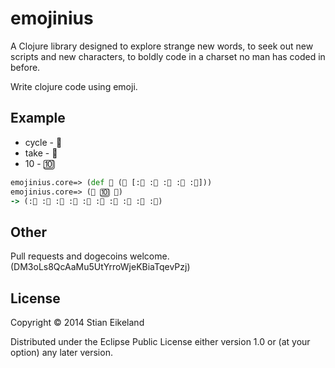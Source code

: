 # emojinius

A Clojure library designed to explore strange new words, to seek out new scripts and new characters, to boldly code in a charset no man has coded in before.

Write clojure code using emoji.

## Example

* cycle - 🏁
* take - 👊
* 10 - 🔟

```clojure
emojinius.core=> (def 🏁 (🚴 [:🚙 :🚗 :🚕 :🚓 :🚜]))
emojinius.core=> (👊 🔟 🏁)
-> (:🚙 :🚗 :🚕 :🚓 :🚜 :🚙 :🚗 :🚕 :🚓 :🚜)
```

## Other

Pull requests and dogecoins welcome. (DM3oLs8QcAaMu5UtYrroWjeKBiaTqevPzj)

## License

Copyright © 2014 Stian Eikeland

Distributed under the Eclipse Public License either version 1.0 or (at
your option) any later version.
